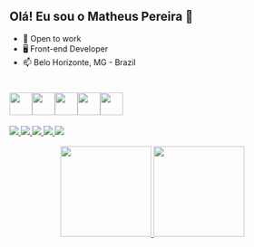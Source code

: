 
  ## Olá! Eu sou o Matheus Pereira 👋

  - 🔭 Open to work
  - 🖥 Front-end Developer
  - 📫 Belo Horizonte, MG - Brazil
   <h1></h1>

<h1 style="display: flex">
  <img height="40rem" src="https://cdn.jsdelivr.net/gh/devicons/devicon/icons/html5/html5-original.svg"/>
  <img height="40rem" src="https://cdn.jsdelivr.net/gh/devicons/devicon/icons/css3/css3-original.svg"/>
  <img height="40rem" src="https://cdn.jsdelivr.net/gh/devicons/devicon/icons/javascript/javascript-original.svg" />
  <img height="40rem" src="https://cdn.jsdelivr.net/gh/devicons/devicon/icons/github/github-original-wordmark.svg" />
  <img height="40rem" src="https://cdn.jsdelivr.net/gh/devicons/devicon/icons/react/react-original.svg" />
</h1>

<div>
  <a href="https://www.youtube.com/channel/UCn2631uyIeuVYNV-hHQ2aVQ" target="_blank">
    <img src="https://img.shields.io/badge/YouTube-FF0000?style=for-the-badge&logo=youtube&logoColor=white">
  </a>
  <a href="https://www.instagram.com/japinha_pvd4/" target="_blank">
    <img src="https://img.shields.io/badge/Instagram-E4405F?style=for-the-badge&logo=instagram&logoColor=white">
  </a>
  <a href="https://www.twitch.tv/japa_mth/videos" target="_blank">
    <img src="https://img.shields.io/badge/Twitch-9146FF?style=for-the-badge&logo=twitch&logoColor=white">
  </a>
  <a href="mailto:matheuspgonsalvespereira@gmail.com" target="_blank">
    <img src="https://img.shields.io/badge/Gmail-D14836?style=for-the-badge&logo=gmail&logoColor=white">
  </a>
  <a href="https://www.linkedin.com/in/matheuspereiragonsalves/" target="_blank">
    <img src="https://img.shields.io/badge/LinkedIn-0077B5?style=for-the-badge&logo=linkedin&logoColor=white">
  </a>
</div><br>

<div align="center">
  <a href="https://github.com/Matheuspgonsalves">
  <img height="160em" src="https://github-readme-stats-sigma-five.vercel.app/api?username=Matheuspgonsalves&show_icons=true&theme=dracula&include_all_commits=true&count_private=true"/>
  <img height="160em" src="https://github-readme-stats-sigma-five.vercel.app/api/top-langs/?username=Matheuspgonsalves&layout=compact&langs_count=7&theme=dracula"/>
</div>

